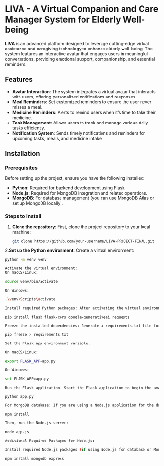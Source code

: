 # LIVA - A Virtual Companion and Care Manager System for Elderly Well-being

**LIVA** is an advanced platform designed to leverage cutting-edge virtual assistance and caregiving technology to enhance elderly well-being. The system features an interactive avatar that engages users in meaningful conversations, providing emotional support, companionship, and essential reminders.

## Features

- **Avatar Interaction**: The system integrates a virtual avatar that interacts with users, offering personalized notifications and responses.
- **Meal Reminders**: Set customized reminders to ensure the user never misses a meal.
- **Medicine Reminders**: Alerts to remind users when it’s time to take their medicine.
- **Task Management**: Allows users to track and manage various daily tasks efficiently.
- **Notification System**: Sends timely notifications and reminders for upcoming tasks, meals, and medicine intake.

## Installation

### Prerequisites

Before setting up the project, ensure you have the following installed:

- **Python**: Required for backend development using Flask.
- **Node.js**: Required for MongoDB integration and related operations.
- **MongoDB**: For database management (you can use MongoDB Atlas or set up MongoDB locally).

### Steps to Install

1. **Clone the repository**:
   First, clone the project repository to your local machine:
   ```bash
   git clone https://github.com/your-username/LIVA-PROJECT-FINAL.git

2.**Set up the Python environment**:
 Create a virtual environment:
 ```bash
 python -m venv venv

Activate the virtual environment:
On macOS/Linux:

source venv/bin/activate

On Windows:

.\venv\Scripts\activate

Install required Python packages: After activating the virtual environment, install the necessary dependencies by running the following commands:

pip install flask flask-cors google-generativeai requests

Freeze the installed dependencies: Generate a requirements.txt file for future use:

pip freeze > requirements.txt

Set the Flask app environment variable:

On macOS/Linux:

export FLASK_APP=app.py

On Windows:

set FLASK_APP=app.py

Run the Flask application: Start the Flask application to begin the avatar interaction and caregiving system:

python app.py

For MongoDB database: If you are using a Node.js application for the database, make sure you have MongoDB set up, and install Node.js dependencies:

npm install

Then, run the Node.js server:

node app.js

Additional Required Packages for Node.js:

Install required Node.js packages (if using Node.js for database or MongoDB operations):

npm install mongodb express
